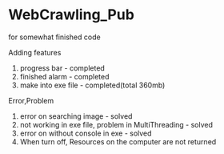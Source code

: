 # WebCrawling_Pub
for somewhat finished code

Adding features
 1. progress bar - completed
 2. finished alarm - completed
 3. make into exe file - completed(total 360mb)

Error,Problem
 1. error on searching image - solved
 2. not working in exe file, problem in MultiThreading - solved
 3. error on without console in exe - solved
 4. When turn off, Resources on the computer are not returned
